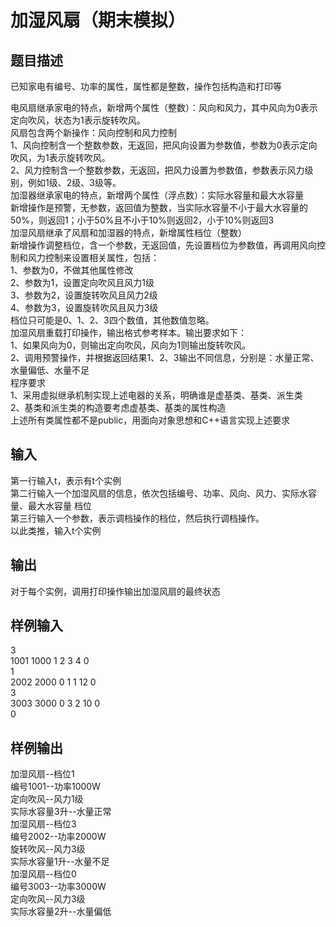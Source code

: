 # 加湿风扇（期末模拟）  
  
## 题目描述  
已知家电有编号、功率的属性，属性都是整数，操作包括构造和打印等  
  
电风扇继承家电的特点，新增两个属性（整数）：风向和风力，其中风向为0表示定向吹风，状态为1表示旋转吹风。  
风扇包含两个新操作：风向控制和风力控制  
1、风向控制含一个整数参数，无返回，把风向设置为参数值，参数为0表示定向吹风，为1表示旋转吹风。  
2、风力控制含一个整数参数，无返回，把风力设置为参数值，参数表示风力级别，例如1级、2级、3级等。  
加湿器继承家电的特点，新增两个属性（浮点数）：实际水容量和最大水容量  
新增操作是预警，无参数，返回值为整数，当实际水容量不小于最大水容量的50%，则返回1；小于50%且不小于10%则返回2，小于10%则返回3  
加湿风扇继承了风扇和加湿器的特点，新增属性档位（整数）  
新增操作调整档位，含一个参数，无返回值，先设置档位为参数值，再调用风向控制和风力控制来设置相关属性，包括：  
1、参数为0，不做其他属性修改  
2、参数为1，设置定向吹风且风力1级  
3、参数为2，设置旋转吹风且风力2级  
4、参数为3，设置旋转吹风且风力3级  
档位只可能是0、1、2、3四个数值，其他数值忽略。  
加湿风扇重载打印操作，输出格式参考样本。输出要求如下：  
1、如果风向为0，则输出定向吹风，风向为1则输出旋转吹风。  
2、调用预警操作，并根据返回结果1、2、3输出不同信息，分别是：水量正常、水量偏低、水量不足  
程序要求  
1、采用虚拟继承机制实现上述电器的关系，明确谁是虚基类、基类、派生类  
2、基类和派生类的构造要考虑虚基类、基类的属性构造  
上述所有类属性都不是public，用面向对象思想和C++语言实现上述要求  
## 输入  
第一行输入t，表示有t个实例  
第二行输入一个加湿风扇的信息，依次包括编号、功率、风向、风力、实际水容量、最大水容量 档位  
第三行输入一个参数，表示调档操作的档位，然后执行调档操作。  
以此类推，输入t个实例  
## 输出  
对于每个实例，调用打印操作输出加湿风扇的最终状态  
  
## 样例输入  
3  
1001 1000 1 2 3 4 0  
1  
2002 2000 0 1 1 12 0  
3  
3003 3000 0 3 2 10 0  
0  
## 样例输出  
加湿风扇--档位1  
编号1001--功率1000W  
定向吹风--风力1级  
实际水容量3升--水量正常  
加湿风扇--档位3  
编号2002--功率2000W  
旋转吹风--风力3级  
实际水容量1升--水量不足  
加湿风扇--档位0  
编号3003--功率3000W  
定向吹风--风力3级  
实际水容量2升--水量偏低  
  

